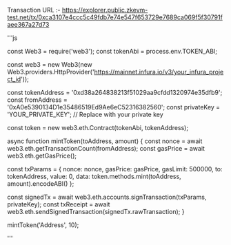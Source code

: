 Transaction URL :- https://explorer.public.zkevm-test.net/tx/0xca3107e4ccc5c49fdb7e74e547f653729e7689ca069f5f30791faee367a27d73

'''js

const Web3 = require('web3');
const tokenAbi = process.env.TOKEN_ABI;

const web3 = new Web3(new Web3.providers.HttpProvider('https://mainnet.infura.io/v3/your_infura_project_id'));

const tokenAddress = '0xd38a264838213f51029aa9cfdd1320974e35dfb9'; 
const fromAddress = '0xA0e5390134D1e35486519Ed9Ae6eC52316382560'; 
const privateKey = 'YOUR_PRIVATE_KEY'; // Replace with your private key

const token = new web3.eth.Contract(tokenAbi, tokenAddress);

async function mintToken(toAddress, amount) {
  const nonce = await web3.eth.getTransactionCount(fromAddress);
  const gasPrice = await web3.eth.getGasPrice();

  const txParams = {
    nonce: nonce,
    gasPrice: gasPrice,
    gasLimit: 500000,
    to: tokenAddress,
    value: 0,
    data: token.methods.mint(toAddress, amount).encodeABI()
  };

  const signedTx = await web3.eth.accounts.signTransaction(txParams, privateKey);
  const txReceipt = await web3.eth.sendSignedTransaction(signedTx.rawTransaction);
}

mintToken('Address', 10);

'''
